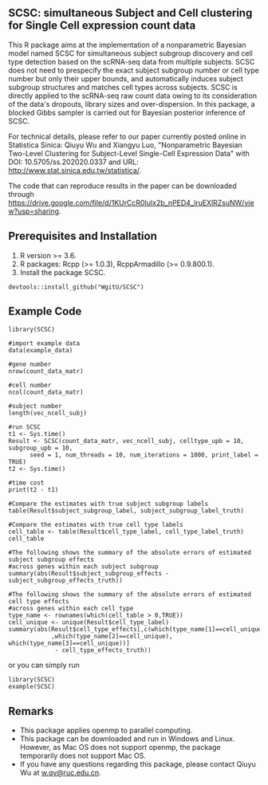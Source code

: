 ## SCSC: simultaneous Subject and Cell clustering for Single Cell expression count data
This R package aims at the implementation of a nonparametric Bayesian model named SCSC for simultaneous subject subgroup discovery and cell type detection based on the scRNA-seq data from multiple subjects. SCSC does not need to prespecify the exact subject subgroup number or cell type number but only their upper bounds, and automatically induces subject subgroup structures and matches cell types across subjects. SCSC is directly applied to the scRNA-seq raw count data owing to its consideration of the data's dropouts, library sizes and over-dispersion. In this package, a blocked Gibbs sampler is carried out for Bayesian posterior inference of SCSC.

For technical details, please refer to our paper currently posted online in Statistica Sinica: Qiuyu Wu and Xiangyu Luo, "Nonparametric Bayesian Two-Level Clustering
for Subject-Level Single-Cell Expression Data" with DOI: 10.5705/ss.202020.0337 and URL: http://www.stat.sinica.edu.tw/statistica/.  

The code that can reproduce results in the paper can be downloaded through https://drive.google.com/file/d/1KUrCcR0Iulx2b_nPED4_lruEXlRZsuNW/view?usp=sharing.

## Prerequisites and Installation

1. R version >= 3.6.
2. R packages: Rcpp (>= 1.0.3), RcppArmadillo (>= 0.9.800.1).
3. Install the package SCSC.
```
devtools::install_github("WgitU/SCSC")
```

## Example Code

``` {r, eval=FALSE}
library(SCSC)

#import example data
data(example_data)

#gene number
nrow(count_data_matr)

#cell number
ncol(count_data_matr)

#subject number
length(vec_ncell_subj)

#run SCSC
t1 <- Sys.time()
Result <- SCSC(count_data_matr, vec_ncell_subj, celltype_upb = 10, subgroup_upb = 10,
      seed = 1, num_threads = 10, num_iterations = 1000, print_label = TRUE)
t2 <- Sys.time()

#time cost
print(t2 - t1)

#Compare the estimates with true subject subgroup labels
table(Result$subject_subgroup_label, subject_subgroup_label_truth)

#Compare the estimates with true cell type labels
cell_table <- table(Result$cell_type_label, cell_type_label_truth)
cell_table

#The following shows the summary of the absolute errors of estimated subject subgroup effects
#across genes within each subject subgroup
summary(abs(Result$subject_subgroup_effects - subject_subgroup_effects_truth))

#The following shows the summary of the absolute errors of estimated cell type effects
#across genes within each cell type
type_name <- rownames(which(cell_table > 0,TRUE))
cell_unique <- unique(Result$cell_type_label)
summary(abs(Result$cell_type_effects[,c(which(type_name[1]==cell_unique)
            ,which(type_name[2]==cell_unique), which(type_name[3]==cell_unique))]
             - cell_type_effects_truth))
```
or you can simply run
``` {r, eval=FALSE}
library(SCSC)
example(SCSC)
```
## Remarks
* This package applies openmp to parallel computing. 
* This package can be downloaded and run in Windows and Linux. However, as Mac OS does not support openmp, the package temporarily does not support Mac OS.
* If you have any questions regarding this package, please contact Qiuyu Wu at w.qy@ruc.edu.cn.

